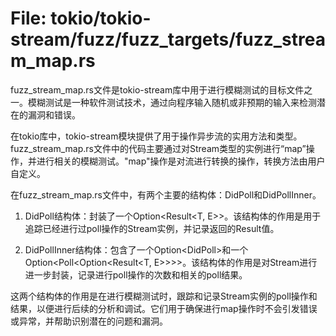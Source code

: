 # File: tokio/tokio-stream/fuzz/fuzz_targets/fuzz_stream_map.rs

fuzz_stream_map.rs文件是tokio-stream库中用于进行模糊测试的目标文件之一。模糊测试是一种软件测试技术，通过向程序输入随机或非预期的输入来检测潜在的漏洞和错误。

在tokio库中，tokio-stream模块提供了用于操作异步流的实用方法和类型。fuzz_stream_map.rs文件中的代码主要通过对Stream类型的实例进行“map”操作，并进行相关的模糊测试。"map"操作是对流进行转换的操作，转换方法由用户自定义。

在fuzz_stream_map.rs文件中，有两个主要的结构体：DidPoll和DidPollInner。

1. DidPoll结构体：封装了一个Option<Result<T, E>>。该结构体的作用是用于追踪已经进行过poll操作的Stream实例，并记录返回的Result值。

2. DidPollInner结构体：包含了一个Option<DidPoll<T>>和一个Option<Poll<Option<Result<T, E>>>>。该结构体的作用是对Stream进行进一步封装，记录进行poll操作的次数和相关的poll结果。

这两个结构体的作用是在进行模糊测试时，跟踪和记录Stream实例的poll操作和结果，以便进行后续的分析和调试。它们用于确保进行map操作时不会引发错误或异常，并帮助识别潜在的问题和漏洞。

